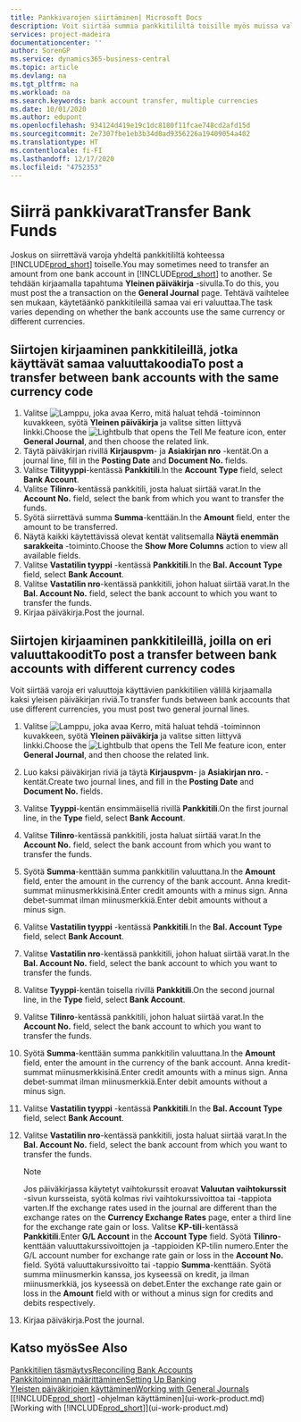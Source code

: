 ```yaml
---
title: Pankkivarojen siirtäminen| Microsoft Docs
description: Voit siirtää summia pankkitililtä toisille myös muissa valuutoissa kirjaamalla tapahtuman yleiseen päiväkirjaan.
services: project-madeira
documentationcenter: ''
author: SorenGP
ms.service: dynamics365-business-central
ms.topic: article
ms.devlang: na
ms.tgt_pltfrm: na
ms.workload: na
ms.search.keywords: bank account transfer, multiple currencies
ms.date: 10/01/2020
ms.author: edupont
ms.openlocfilehash: 934124d419e19c1dc8180f11fcae748cd2afd15d
ms.sourcegitcommit: 2e7307fbe1eb3b34d0ad9356226a19409054a402
ms.translationtype: HT
ms.contentlocale: fi-FI
ms.lasthandoff: 12/17/2020
ms.locfileid: "4752353"
---
```

# <a name="transfer-bank-funds"></a><span data-ttu-id="e38b3-103">Siirrä pankkivarat</span><span class="sxs-lookup"><span data-stu-id="e38b3-103">Transfer Bank Funds</span></span>
<span data-ttu-id="e38b3-104">Joskus on siirrettävä varoja yhdeltä pankkitililtä kohteessa [!INCLUDE[prod_short](includes/prod_short.md)] toiselle.</span><span class="sxs-lookup"><span data-stu-id="e38b3-104">You may sometimes need to transfer an amount from one bank account in [!INCLUDE[prod_short](includes/prod_short.md)] to another.</span></span> <span data-ttu-id="e38b3-105">Se tehdään kirjaamalla tapahtuma **Yleinen päiväkirja** -sivulla.</span><span class="sxs-lookup"><span data-stu-id="e38b3-105">To do this, you must post the a transaction on the **General Journal** page.</span></span> <span data-ttu-id="e38b3-106">Tehtävä vaihtelee sen mukaan, käytetäänkö pankkitileillä samaa vai eri valuuttaa.</span><span class="sxs-lookup"><span data-stu-id="e38b3-106">The task varies depending on whether the bank accounts use the same currency or different currencies.</span></span>

## <a name="to-post-a-transfer-between-bank-accounts-with-the-same-currency-code"></a><span data-ttu-id="e38b3-107">Siirtojen kirjaaminen pankkitileillä, jotka käyttävät samaa valuuttakoodia</span><span class="sxs-lookup"><span data-stu-id="e38b3-107">To post a transfer between bank accounts with the same currency code</span></span>
1. <span data-ttu-id="e38b3-108">Valitse ![Lamppu, joka avaa Kerro, mitä haluat tehdä -toiminnon](media/ui-search/search_small.png "Kerro, mitä haluat tehdä") kuvakkeen, syötä **Yleinen päiväkirja** ja valitse sitten liittyvä linkki.</span><span class="sxs-lookup"><span data-stu-id="e38b3-108">Choose the ![Lightbulb that opens the Tell Me feature](media/ui-search/search_small.png "Tell me what you want to do") icon, enter **General Journal**, and then choose the related link.</span></span>
2. <span data-ttu-id="e38b3-109">Täytä päiväkirjan rivillä **Kirjauspvm**- ja **Asiakirjan nro** -kentät.</span><span class="sxs-lookup"><span data-stu-id="e38b3-109">On a journal line, fill in the **Posting Date** and **Document No.** fields.</span></span>
3. <span data-ttu-id="e38b3-110">Valitse **Tilityyppi**-kentässä **Pankkitili**.</span><span class="sxs-lookup"><span data-stu-id="e38b3-110">In the **Account Type** field, select **Bank Account**.</span></span>
4. <span data-ttu-id="e38b3-111">Valitse **Tilinro**-kentässä pankkitili, josta haluat siirtää varat.</span><span class="sxs-lookup"><span data-stu-id="e38b3-111">In the **Account No.** field, select the bank from which you want to transfer the funds.</span></span>
5. <span data-ttu-id="e38b3-112">Syötä siirrettävä summa **Summa**-kenttään.</span><span class="sxs-lookup"><span data-stu-id="e38b3-112">In the **Amount** field, enter the amount to be transferred.</span></span>
6. <span data-ttu-id="e38b3-113">Näytä kaikki käytettävissä olevat kentät valitsemalla **Näytä enemmän sarakkeita** -toiminto.</span><span class="sxs-lookup"><span data-stu-id="e38b3-113">Choose the **Show More Columns** action to view all available fields.</span></span>
7. <span data-ttu-id="e38b3-114">Valitse **Vastatilin tyyppi** -kentässä **Pankkitili**.</span><span class="sxs-lookup"><span data-stu-id="e38b3-114">In the **Bal. Account Type** field, select **Bank Account**.</span></span>
8. <span data-ttu-id="e38b3-115">Valitse **Vastatilin nro**-kentässä pankkitili, johon haluat siirtää varat.</span><span class="sxs-lookup"><span data-stu-id="e38b3-115">In the **Bal. Account No.** field, select the bank account to which you want to transfer the funds.</span></span>
9. <span data-ttu-id="e38b3-116">Kirjaa päiväkirja.</span><span class="sxs-lookup"><span data-stu-id="e38b3-116">Post the journal.</span></span>

## <a name="to-post-a-transfer-between-bank-accounts-with-different-currency-codes"></a><span data-ttu-id="e38b3-117">Siirtojen kirjaaminen pankkitileillä, joilla on eri valuuttakoodit</span><span class="sxs-lookup"><span data-stu-id="e38b3-117">To post a transfer between bank accounts with different currency codes</span></span>
<span data-ttu-id="e38b3-118">Voit siirtää varoja eri valuuttoja käyttävien pankkitilien välillä kirjaamalla kaksi yleisen päiväkirjan riviä.</span><span class="sxs-lookup"><span data-stu-id="e38b3-118">To transfer funds between bank accounts that use different currencies, you must post two general journal lines.</span></span>

1. <span data-ttu-id="e38b3-119">Valitse ![Lamppu, joka avaa Kerro, mitä haluat tehdä -toiminnon](media/ui-search/search_small.png "Kerro, mitä haluat tehdä") kuvakkeen, syötä **Yleinen päiväkirja** ja valitse sitten liittyvä linkki.</span><span class="sxs-lookup"><span data-stu-id="e38b3-119">Choose the ![Lightbulb that opens the Tell Me feature](media/ui-search/search_small.png "Tell me what you want to do") icon, enter **General Journal**, and then choose the related link.</span></span>
2. <span data-ttu-id="e38b3-120">Luo kaksi päiväkirjan riviä ja täytä **Kirjauspvm**- ja **Asiakirjan nro.** -kentät.</span><span class="sxs-lookup"><span data-stu-id="e38b3-120">Create two journal lines, and fill in the **Posting Date** and **Document No.** fields.</span></span>
3. <span data-ttu-id="e38b3-121">Valitse **Tyyppi**-kentän ensimmäisellä rivillä **Pankkitili**.</span><span class="sxs-lookup"><span data-stu-id="e38b3-121">On the first journal line, in the **Type** field, select **Bank Account**.</span></span>
4. <span data-ttu-id="e38b3-122">Valitse **Tilinro**-kentässä pankkitili, josta haluat siirtää varat.</span><span class="sxs-lookup"><span data-stu-id="e38b3-122">In the **Account No.** field, select the bank account from which you want to transfer the funds.</span></span>
5. <span data-ttu-id="e38b3-123">Syötä **Summa**-kenttään summa pankkitilin valuuttana.</span><span class="sxs-lookup"><span data-stu-id="e38b3-123">In the **Amount** field, enter the amount in the currency of the bank account.</span></span> <span data-ttu-id="e38b3-124">Anna kredit-summat miinusmerkkisinä.</span><span class="sxs-lookup"><span data-stu-id="e38b3-124">Enter credit amounts with a minus sign.</span></span> <span data-ttu-id="e38b3-125">Anna debet-summat ilman miinusmerkkiä.</span><span class="sxs-lookup"><span data-stu-id="e38b3-125">Enter debit amounts without a minus sign.</span></span>
6. <span data-ttu-id="e38b3-126">Valitse **Vastatilin tyyppi** -kentässä **Pankkitili**.</span><span class="sxs-lookup"><span data-stu-id="e38b3-126">In the **Bal. Account Type** field, select **Bank Account**.</span></span>
7. <span data-ttu-id="e38b3-127">Valitse **Vastatilin nro**-kentässä pankkitili, johon haluat siirtää varat.</span><span class="sxs-lookup"><span data-stu-id="e38b3-127">In the **Bal. Account No.** field, select the bank account to which you want to transfer the funds.</span></span>
8. <span data-ttu-id="e38b3-128">Valitse **Tyyppi**-kentän toisella rivillä **Pankkitili**.</span><span class="sxs-lookup"><span data-stu-id="e38b3-128">On the second journal line, in the **Type** field, select **Bank Account**.</span></span>
9. <span data-ttu-id="e38b3-129">Valitse **Tilinro**-kentässä pankkitili, johon haluat siirtää varat.</span><span class="sxs-lookup"><span data-stu-id="e38b3-129">In the **Account No.** field, select the bank account to which you want to transfer the funds.</span></span>
10. <span data-ttu-id="e38b3-130">Syötä **Summa**-kenttään summa pankkitilin valuuttana.</span><span class="sxs-lookup"><span data-stu-id="e38b3-130">In the **Amount** field, enter the amount in the currency of the bank account.</span></span> <span data-ttu-id="e38b3-131">Anna kredit-summat miinusmerkkisinä.</span><span class="sxs-lookup"><span data-stu-id="e38b3-131">Enter credit amounts with a minus sign.</span></span> <span data-ttu-id="e38b3-132">Anna debet-summat ilman miinusmerkkiä.</span><span class="sxs-lookup"><span data-stu-id="e38b3-132">Enter debit amounts without a minus sign.</span></span>
11. <span data-ttu-id="e38b3-133">Valitse **Vastatilin tyyppi** -kentässä **Pankkitili**.</span><span class="sxs-lookup"><span data-stu-id="e38b3-133">In the **Bal. Account Type** field, select **Bank Account**.</span></span>  
12. <span data-ttu-id="e38b3-134">Valitse **Vastatilin nro**-kentässä pankkitili, josta haluat siirtää varat.</span><span class="sxs-lookup"><span data-stu-id="e38b3-134">In the **Bal. Account No.** field, select the bank account from which you want to transfer the funds.</span></span>

    > [!NOTE]  
    > <span data-ttu-id="e38b3-135">Jos päiväkirjassa käytetyt vaihtokurssit eroavat **Valuutan vaihtokurssit** -sivun kursseista, syötä kolmas rivi vaihtokurssivoittoa tai -tappiota varten.</span><span class="sxs-lookup"><span data-stu-id="e38b3-135">If the exchange rates used in the journal are different than the exchange rates on the **Currency Exchange Rates** page, enter a third line for the exchange rate gain or loss.</span></span> <span data-ttu-id="e38b3-136">Valitse **KP-tili**-kentässä **Pankkitili**.</span><span class="sxs-lookup"><span data-stu-id="e38b3-136">Enter **G/L Account** in the **Account Type** field.</span></span> <span data-ttu-id="e38b3-137">Syötä **Tilinro**-kenttään valuuttakurssivoittojen ja -tappioiden KP-tilin numero.</span><span class="sxs-lookup"><span data-stu-id="e38b3-137">Enter the G/L account number for exchange rate gain or loss in the **Account No.** field.</span></span> <span data-ttu-id="e38b3-138">Syötä valuuttakurssivoitto tai -tappio **Summa**-kenttään. Syötä summa miinusmerkin kanssa, jos kyseessä on kredit, ja ilman miinusmerkkiä, jos kyseessä on debet.</span><span class="sxs-lookup"><span data-stu-id="e38b3-138">Enter the exchange rate gain or loss in the **Amount** field with or without a minus sign for credits and debits respectively.</span></span>
13. <span data-ttu-id="e38b3-139">Kirjaa päiväkirja.</span><span class="sxs-lookup"><span data-stu-id="e38b3-139">Post the journal.</span></span>

## <a name="see-also"></a><span data-ttu-id="e38b3-140">Katso myös</span><span class="sxs-lookup"><span data-stu-id="e38b3-140">See Also</span></span>
[<span data-ttu-id="e38b3-141">Pankkitilien täsmäytys</span><span class="sxs-lookup"><span data-stu-id="e38b3-141">Reconciling Bank Accounts</span></span>](bank-manage-bank-accounts.md)  
[<span data-ttu-id="e38b3-142">Pankkitoiminnan määrittäminen</span><span class="sxs-lookup"><span data-stu-id="e38b3-142">Setting Up Banking</span></span>](bank-setup-banking.md)  
[<span data-ttu-id="e38b3-143">Yleisten päiväkirjojen käyttäminen</span><span class="sxs-lookup"><span data-stu-id="e38b3-143">Working with General Journals</span></span>](ui-work-general-journals.md)  
<span data-ttu-id="e38b3-144">[[!INCLUDE[prod_short](includes/prod_short.md)] -ohjelman käyttäminen](ui-work-product.md)</span><span class="sxs-lookup"><span data-stu-id="e38b3-144">[Working with [!INCLUDE[prod_short](includes/prod_short.md)]](ui-work-product.md)</span></span>
